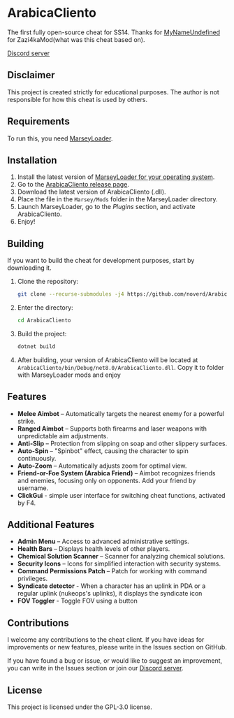 # ArabicaCliento
The first fully open-source cheat for SS14.
Thanks for [MyNameUndefined](https://github.com/mynameundefined) for Zazi4kaMod(what was this cheat based on).

[Discord server](https://discord.gg/QrgHRM2p37)

## Disclaimer
This project is created strictly for educational purposes. The author is not responsible for how this cheat is used by others.

## Requirements
To run this, you need [MarseyLoader](https://github.com/ValidHunters/Marseyloader).

## Installation
1. Install the latest version of [MarseyLoader for your operating system](https://github.com/ValidHunters/Marseyloader/releases).
2. Go to the [ArabicaCliento release page](https://github.com/noverd/ArabicaCliento/releases).
3. Download the latest version of ArabicaCliento (.dll).
4. Place the file in the `Marsey/Mods` folder in the MarseyLoader directory.
5. Launch MarseyLoader, go to the *Plugins* section, and activate ArabicaCliento.
6. Enjoy!

## Building
If you want to build the cheat for development purposes, start by downloading it.

1. Clone the repository:
    ```bash
    git clone --recurse-submodules -j4 https://github.com/noverd/ArabicaCliento.git
    ```
2. Enter the directory:
    ```bash
    cd ArabicaCliento
    ```
3. Build the project:
    ```bash
    dotnet build
    ```
4. After building, your version of ArabicaCliento will be located at `ArabicaCliento/bin/Debug/net8.0/ArabicaCliento.dll`. Copy it to folder with MarseyLoader mods and enjoy

## Features

- **Melee Aimbot** – Automatically targets the nearest enemy for a powerful strike.
- **Ranged Aimbot** – Supports both firearms and laser weapons with unpredictable aim adjustments.
- **Anti-Slip** – Protection from slipping on soap and other slippery surfaces.
- **Auto-Spin** – "Spinbot" effect, causing the character to spin continuously.
- **Auto-Zoom** – Automatically adjusts zoom for optimal view.
- **Friend-or-Foe System (Arabica Friend)** – Aimbot recognizes friends and enemies, focusing only on opponents. Add your friend by username.
- **ClickGui** - simple user interface for switching cheat functions, activated by F4.

## Additional Features

- **Admin Menu** – Access to advanced administrative settings.
- **Health Bars** – Displays health levels of other players.
- **Chemical Solution Scanner** – Scanner for analyzing chemical solutions.
- **Security Icons** – Icons for simplified interaction with security systems.
- **Command Permissions Patch** – Patch for working with command privileges.
- **Syndicate detector** - When a character has an uplink in PDA or a regular uplink (nukeops's uplinks), it displays the syndicate icon
- **FOV Toggler** - Toggle FOV using a button

## Contributions
I welcome any contributions to the cheat client. If you have ideas for improvements or new features, please write in the Issues section on GitHub.

If you have found a bug or issue, or would like to suggest an improvement, you can write in the Issues section or join our [Discord server](https://discord.gg/QrgHRM2p37).

## License
This project is licensed under the GPL-3.0 license.
